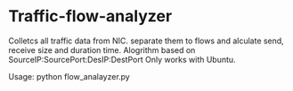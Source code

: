 # Traffic-flow-analyzer

Colletcs all traffic data from NIC. separate them to flows and alculate send, receive size and duration time.
Alogrithm based on SourceIP:SourcePort:DesIP:DestPort
Only works with Ubuntu.

Usage:
python flow_analayzer.py
